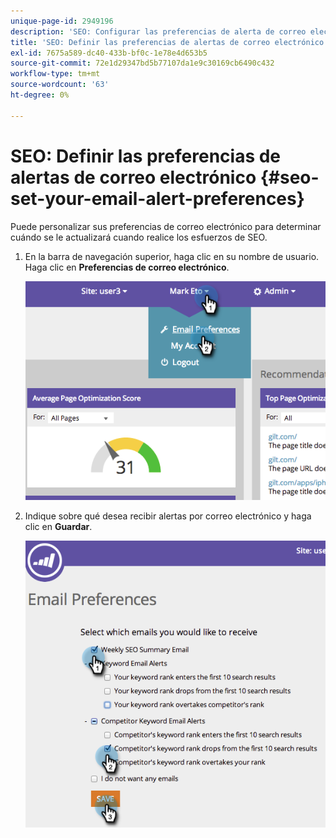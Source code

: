 ```yaml
---
unique-page-id: 2949196
description: 'SEO: Configurar las preferencias de alerta de correo electrónico: documentos de Marketo: documentación del producto'
title: 'SEO: Definir las preferencias de alertas de correo electrónico'
exl-id: 7675a589-dc40-433b-bf0c-1e78e4d653b5
source-git-commit: 72e1d29347bd5b77107da1e9c30169cb6490c432
workflow-type: tm+mt
source-wordcount: '63'
ht-degree: 0%

---
```


# SEO: Definir las preferencias de alertas de correo electrónico {#seo-set-your-email-alert-preferences}

Puede personalizar sus preferencias de correo electrónico para determinar cuándo se le actualizará cuando realice los esfuerzos de SEO.

1. En la barra de navegación superior, haga clic en su nombre de usuario. Haga clic en **Preferencias de correo electrónico**.

   ![](assets/image2014-9-17-21-3a23-3a28.png)

1. Indique sobre qué desea recibir alertas por correo electrónico y haga clic en **Guardar**.

   ![](assets/image2014-9-17-21-3a23-3a33.png)
